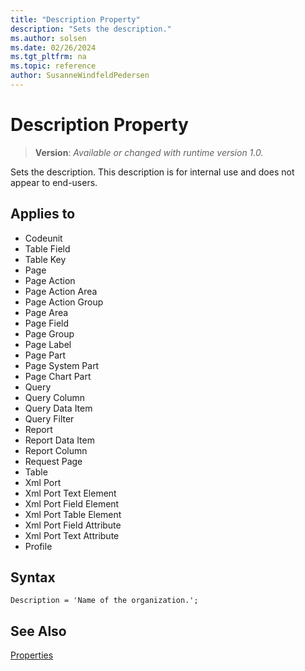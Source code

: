 ```yaml
---
title: "Description Property"
description: "Sets the description."
ms.author: solsen
ms.date: 02/26/2024
ms.tgt_pltfrm: na
ms.topic: reference
author: SusanneWindfeldPedersen
---
```

[//]: # (START>DO_NOT_EDIT)
[//]: # (IMPORTANT:Do not edit any of the content between here and the END>DO_NOT_EDIT.)
[//]: # (Any modifications should be made in the .xml files in the ModernDev repo.)
# Description Property
> **Version**: _Available or changed with runtime version 1.0._

Sets the description. This description is for internal use and does not appear to end-users.

## Applies to
-   Codeunit
-   Table Field
-   Table Key
-   Page
-   Page Action
-   Page Action Area
-   Page Action Group
-   Page Area
-   Page Field
-   Page Group
-   Page Label
-   Page Part
-   Page System Part
-   Page Chart Part
-   Query
-   Query Column
-   Query Data Item
-   Query Filter
-   Report
-   Report Data Item
-   Report Column
-   Request Page
-   Table
-   Xml Port
-   Xml Port Text Element
-   Xml Port Field Element
-   Xml Port Table Element
-   Xml Port Field Attribute
-   Xml Port Text Attribute
-   Profile

[//]: # (IMPORTANT: END>DO_NOT_EDIT)

## Syntax

```AL
Description = 'Name of the organization.';
```

## See Also  

[Properties](devenv-properties.md)  
